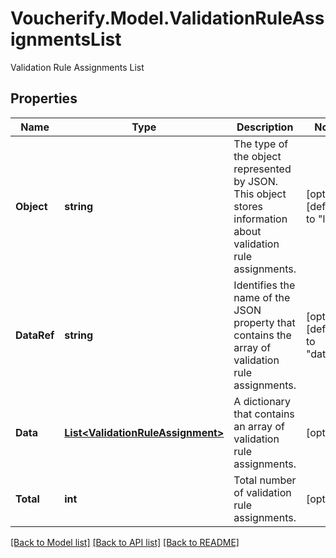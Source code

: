 # Voucherify.Model.ValidationRuleAssignmentsList
Validation Rule Assignments List

## Properties

Name | Type | Description | Notes
------------ | ------------- | ------------- | -------------
**Object** | **string** | The type of the object represented by JSON. This object stores information about validation rule assignments. | [optional] [default to "list"]
**DataRef** | **string** | Identifies the name of the JSON property that contains the array of validation rule assignments. | [optional] [default to "data"]
**Data** | [**List&lt;ValidationRuleAssignment&gt;**](ValidationRuleAssignment.md) | A dictionary that contains an array of validation rule assignments. | [optional] 
**Total** | **int** | Total number of validation rule assignments. | [optional] 

[[Back to Model list]](../../README.md#documentation-for-models) [[Back to API list]](../../README.md#documentation-for-api-endpoints) [[Back to README]](../../README.md)


